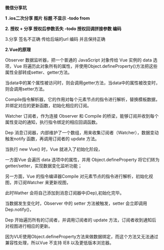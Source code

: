 **微信分享坑**

**1 .ios二次分享 图片 标题 不显示 -todo from**

**2. 授权 + 分享 授权后参数丢失 -todo 授权回调拼接参数 编码**

3.分享 签名不正确 传给后端的url 编码 并且保持正确



**2.Vue的原理**



Observer 数据监听器，把一个普通的 JavaScript 对象传给 Vue 实例的 data 选项，Vue 将遍历此对象所有的属性，并使用Object.defineProperty()方法把这些属性全部转成setter、getter方法。

当data中的某个属性被访问时，则会调用getter方法，当data中的属性被改变时，则会调用setter方法。

Compile指令解析器，它的作用对每个元素节点的指令进行解析，替换模板数据，并绑定对应的更新函数，初始化相应的订阅。

Watcher 订阅者，作为连接 Observer 和 Compile 的桥梁，能够订阅并收到每个属性变动的通知，执行指令绑定的相应回调函数。

Dep 消息订阅器，内部维护了一个数组，用来收集订阅者（Watcher），数据变动触发notify 函数，再调用订阅者的 update 方法。



当执行 new Vue() 时，Vue 就进入了初始化阶段，

一方面Vue 会遍历 data 选项中的属性，并用 Object.defineProperty 将它们转为 getter/setter，实现数据变化监听功能；

另一方面，Vue 的指令编译器Compile 对元素节点的指令进行解析，初始化视图，并订阅Watcher 来更新视图，

此时Wather 会将自己添加到消息订阅器中(Dep),初始化完毕。

当数据发生变化时，Observer 中的 setter 方法被触发，setter 会立即调用Dep.notify()，

Dep 开始遍历所有的订阅者，并调用订阅者的 update 方法，订阅者收到通知后对视图进行相应的更新。

因为VUE使用Object.defineProperty方法来做数据绑定，而这个方法又无法通过兼容性处理，所以Vue 不支持 IE8 以及更低版本浏览器。